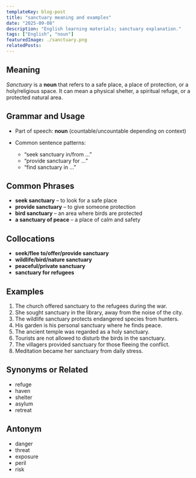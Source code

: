 ```yaml
---
templateKey: blog-post
title: "sanctuary meaning and examples"
date: "2025-09-08"
description: "English learning materials; sanctuary explanation."
tags: ["English", "noun"]
featuredImage: ./sanctuary.png
relatedPosts:
---
```


## Meaning

_Sanctuary_ is a **noun** that refers to a safe place, a place of protection, or a holy/religious space. It can mean a physical shelter, a spiritual refuge, or a protected natural area.

## Grammar and Usage

- Part of speech: **noun** (countable/uncountable depending on context)
- Common sentence patterns:

  - “seek sanctuary in/from …”
  - “provide sanctuary for …”
  - “find sanctuary in …”

## Common Phrases

- **seek sanctuary** – to look for a safe place
- **provide sanctuary** – to give someone protection
- **bird sanctuary** – an area where birds are protected
- **a sanctuary of peace** – a place of calm and safety

## Collocations

- **seek/flee to/offer/provide sanctuary**
- **wildlife/bird/nature sanctuary**
- **peaceful/private sanctuary**
- **sanctuary for refugees**

## Examples

1. The church offered sanctuary to the refugees during the war.
2. She sought sanctuary in the library, away from the noise of the city.
3. The wildlife sanctuary protects endangered species from hunters.
4. His garden is his personal sanctuary where he finds peace.
5. The ancient temple was regarded as a holy sanctuary.
6. Tourists are not allowed to disturb the birds in the sanctuary.
7. The villagers provided sanctuary for those fleeing the conflict.
8. Meditation became her sanctuary from daily stress.

## Synonyms or Related

- refuge
- haven
- shelter
- asylum
- retreat

## Antonym

- danger
- threat
- exposure
- peril
- risk
